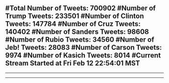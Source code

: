 #Total Number of Tweets: 700902 
#Number of Trump Tweets: 233501
#Number of Clinton Tweets: 147784
#Number of Cruz Tweets: 140402
#Number of Sanders Tweets: 98608
#Number of Rubio Tweets: 34560
#Number of Jeb! Tweets: 28083
#Number of Carson Tweets: 9974
#Number of Kasich Tweets: 8014
#Current Stream Started at Fri Feb 12 22:54:01 MST
---
---
---
